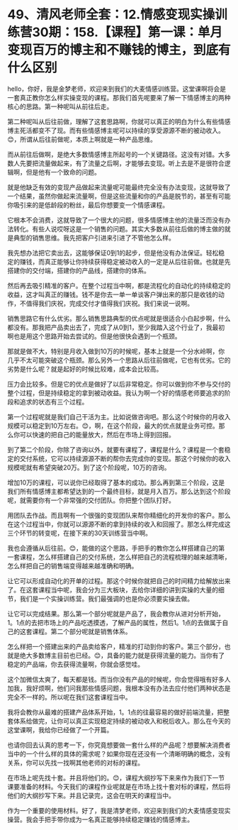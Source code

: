 # 49、清风老师全套：12.情感变现实操训练营30期：158.【课程】第一课：单月变现百万的博主和不赚钱的博主，到底有什么区别

hello，你好，我是金梦老师，欢迎来到我们的大麦情感训练营。这堂课啊将会是一套真正教你怎么样实操变现的课程。那我们首先呢要来了解一下情感博主的两种核心的思路。第一种呢叫从前往后走。

第二种呢叫从后往前做，理解了这套思路啊，你就可以真正的明白为什么有些情感博主死活都变不了现。而有些情感博主呢可以持续的享受源源不断的被动收入。😊，所谓从后往前做呢，本质上啊就是一种产品思维。

而从前往后做啊，是绝大多数情感博主所起号的一个关键路径。这没有对错。大多数人先要把流量做起来，有了流量之后啊，才能够去变现。听上去是不是很符合逻辑啊，但是他有一个致命的问题。

就是他缺乏有效的变现产品做起来流量呢可能最终完全没有办法变现，这就导致了一个结果，虽然你做起来流量啊，但是这些流量和你的产品是脱节的，甚至有可能你吸引来的是低龄段的粉丝，最后你想要变一个情感课程。

它根本不会消费，这就导致了一个很大的问题，很多情感博主他的流量泛而没有办法转化。有些人说哎呀这是一个销售的问题。其实大多数从前往后做的博主做的就是典型的销售思维。我先把客户引进来引进了不管他怎么样。

我先想办法把它卖出去，这能够保证0到1的起步，但是他没有办法保证。轻松稳定的赚钱，而真正能够让你持续获得稳定被动收入的一定是从后往前做。也就是先搭建你的交付端，搭建你的产品线，搭建你的体系。

然后再去吸引精准的客户。在整个过程当中啊，都是流程化的自动化的持续稳定的收益，这才叫真正的赚钱。钱不是你去一单一单谈客户弹出来的那只是收钱的动作，不值得我们庆祝，完成交付才值得我们庆祝。我们来说一说啊。

销售思路它有什么优劣。那么销售思路典型的优点呢就是很适合小白起步啊，什么都没有。那我把产品卖出去了，完成了从0到1，至少我踏入这个行业了，我最初啊也是用这个思路开始去尝试的。但是他很快会遇到一个瓶颈。

那就是做不大，特别是月收入做到10万的时候呢，基本上就是一个分水岭啊，你几乎不太可能突破这个瓶颈。那么另外一个思路从后往前做呢，它也有优劣。它的劣势是什么呢？就是起好的时候比较难，成本会比较高。

压力会比较多。但是它的优点是做好了以后非常稳定。你可以做到你不参与交付的整个过程，但是持续稳定的拿到被动收益。我认为啊一个好的情感老师要追求的阶段和追求的状态有三个过程。

第一个过程呢就是我们自己干活为主。比如说做咨询吧。那么这个时候你的月收入规模可以稳定到10万左右。😊，啊，在这个阶段，最大的优点就是业务可控。那么你可以快速的把自己的能量放大，然后在市场上得到回报。

到了第二个阶段，你除了咨询以外，就要有课程了，课程是什么？课程是一个套稳定的交付系统，它可以持续源源不断的帮你去完成你的变现。那这个时候你的收入规模呢就有希望突破20万。到了这个阶段呢，10万的咨询。

增加10万的课程，可以说你已经取得了基本的成功。那么再到第三个阶段，这是我们所有情感博主都希望达到的一个最终目标，就是月入百万。那么达到这个阶段呢，就需要你有一个非常强的交付团队。你把整个团队打好。

用团队去作战。而且啊有一个很强的变现团队来帮你精细化的开发你的客户。那么在这个过程当中，你就可以源源不断的拿到持续的收入和回报了。那怎么样完成这三个环节的转变呢，在接下来的30天训练营当中啊。

我也会遵循从后往前。😊，能做的这个思路，手把手的教你怎么样搭建自己的第一套课程，怎么样搭建自己的交付系统，怎么样把自己的流程梳理的越来越清晰，怎么样把自己的销售端变得越来越准确和明确。

让它可以形成自动化的开单的过程。那这个时候你就把自己的时间精力给解放出来了。在这套课程当中呢，我会分为三大板块，去给你详细的讲到实操的大量的细节，我们是一个实操训练营。我们最强调的也是你必须要实操去做。

让它可以完成结果。那么第一个部分呢就是产品了，我会教你从进对分析开始，1。1点的去把市场上的产品吃透摸透，了解产品的属性，然后1。1点的去做属于自己的这套课程。第二个部分呢就是销售体系。

怎么样把一个搭建出来的产品卖给客户，精准的打动到你的客户。第三个部分，也就是绝大多数博主目前也已经。😊，具备的能力就是获得流量的能力。当你有了稳定的产品端，你去获得流量啊，你就会感觉哇。

这个加微信太爽了，每天都是钱。而当你没有产品的时候呢，你会觉得哦有好多人加我，我好烦啊，他们问我那些情感问题，我根本没有办法去应付他们两种状态是完全不一样的。所以呢在我们这套课程当中。

我将会教你从最难的搭建产品体系开始，1。1点的往最容易的做好前端流量，把整套体系给做完，让你可以真正实现稳定持续的被动收入和税后收入。那么在今天的这堂课啊，我给你已经做了一个开篇。

也请你回去认真的思考一下，你究竟想要做一套什么样的产品呢？想要解决消费者当中的一个什么样的具体的需求呢？如果你现在还没有一个清晰明确的概念，没有关系，你可以先找一找啊其他老师的对标的课程。

在市场上呢先找十套。并且将他们的。😊，课程大纲抄写下来来作为我们下一节课要准备的材料。今天我们的课程作业呢就是在市场上找十套对标的课程，然后将他们的大纲抄写下来。并且记录完，这会在明天的课程当中。

作为一个重要的使用材料。好了，我是清梦老师，欢迎来到我们的大麦情感变现实操营。我会手把手带你成为一名真正能够持续稳定赚钱的情感博主。

